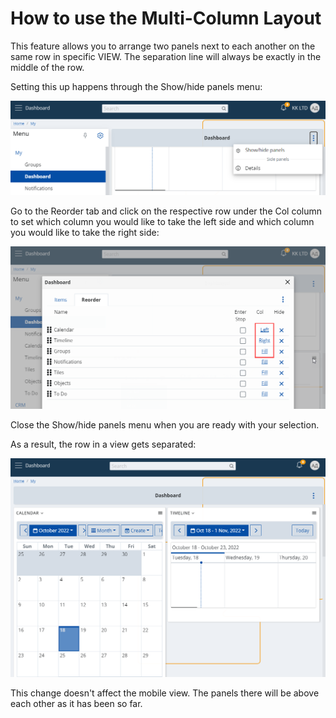 # How to use the Multi-Column Layout

This feature allows you to arrange two panels next to each another on the same row in specific VIEW. The separation line will always be exactly in the middle of the row.

Setting this up happens through the Show/hide panels menu:

![Show/hide panels](pictures/show-hide-panels.png)

Go to the Reorder tab and click on the respective row under the Col column to set which column you would like to take the left side and which column you would like to take the right side:

![Multiple columns](pictures/reorder.png)

Close the Show/hide panels menu when you are ready with your selection.

As a result, the row in a view gets separated:

![Multiple columns](pictures/multiple-columns.png)

This change doesn't affect the mobile view. The panels there will be above each other as it has been so far.
